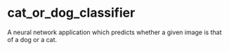 # cat_or_dog_classifier
A neural network application which predicts whether a given image is that of a dog or a cat. 
